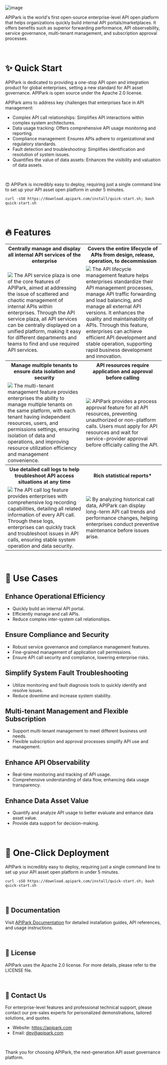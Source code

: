 ![image](https://github.com/user-attachments/assets/96e36db5-2733-49c8-8e1e-ecbcc60a3943)

APIPark is the world's first open-source enterprise-level API open platform that helps organizations quickly build internal API portals/marketplaces. It offers benefits such as superior forwarding performance, API observability, service governance, multi-tenant management, and subscription approval processes.

<br/>

# ✨ Quick Start
APIPark is dedicated to providing a one-stop API open and integration product for global enterprises, setting a new standard for API asset governance. APIPark is open source under the Apache 2.0 license.

APIPark aims to address key challenges that enterprises face in API management:
- Complex API call relationships: Simplifies API interactions within complex system architectures.
- Data usage tracking: Offers comprehensive API usage monitoring and reporting.
- Compliance management: Ensures APIs adhere to organizational and regulatory standards.
- Fault detection and troubleshooting: Simplifies identification and resolution of system issues.
- Quantifies the value of data assets: Enhances the visibility and valuation of data assets.

<br/>

😍 APIPark is incredibly easy to deploy, requiring just a single command line to set up your API asset open platform in under 5 minutes.

```
curl -sSO https://download.apipark.com/install/quick-start.sh; bash quick-start.sh
```

<br/>

# 🔥 Features
<table>
  <tr>
    <th>
      Centrally manage and display all internal API services of the enterprise
    </th>
    <th>
      Covers the entire lifecycle of APIs from design, release, operation, to decommission
    </th>
  </tr>

   <tr>
    <td width="50%">
        <img src="https://apipark.com/wp-content/uploads/2024/08/%E9%A1%B5%E9%9D%A2-1.png" />
      The API service plaza is one of the core features of APIPark, aimed at addressing the issue of scattered and chaotic management of internal APIs within enterprises. Through the API service plaza, all API services can be centrally displayed on a unified platform, making it easy for different departments and teams to find and use required API services.
    </td>
    <td width="50%">
            <img src="https://apipark.com/wp-content/uploads/2024/08/Life-Cycle.png" />
      The API lifecycle management feature helps enterprises standardize their API management processes, manage API traffic forwarding and load balancing, and manage all external API versions. It enhances the quality and maintainability of APIs. Through this feature, enterprises can achieve efficient API development and stable operation, supporting rapid business development and innovation.
    </td>
  </tr>

<tr>
    <th>
      Manage multiple tenants to ensure data isolation and security
    </th>
    <th>
      API resources require application and approval before calling
    </th>
  </tr>

   <tr>
    <td width="50%">
        <img src="https://apipark.com/wp-content/uploads/2024/08/Multi-tenant.png" />
      The multi-tenant management feature provides enterprises the ability to manage multiple tenants on the same platform, with each tenant having independent resources, users, and permissions settings, ensuring isolation of data and operations, and improving resource utilization efficiency and management convenience.
    </td>
    <td width="50%">
            <img src="https://apipark.com/wp-content/uploads/2024/08/Application.png" />
      APIPark provides a process approval feature for all API resources, preventing unauthorized or non-platform calls. Users must apply for API resources and wait for service-provider approval before officially calling the API.
    </td>
  </tr>

<tr>
    <th>
      Use detailed call logs to help troubleshoot API access situations at any time
    </th>
    <th>
      Rich statistical reports*
    </th>
  </tr>

   <tr>
    <td width="50%">
        <img src="https://apipark.com/wp-content/uploads/2024/08/Chart-1.png" />
      The API call log feature provides enterprises with comprehensive log recording capabilities, detailing all related information of every API call. Through these logs, enterprises can quickly track and troubleshoot issues in API calls, ensuring stable system operation and data security.
    </td>
    <td width="50%">
            <img src="https://apipark.com/wp-content/uploads/2024/08/Chart.png" />
      By analyzing historical call data, APIPark can display long-term API call trends and performance changes, helping enterprises conduct preventive maintenance before issues arise.
    </td>
  </tr>
</table>

<br/>

# 🚩 Use Cases
## Enhance Operational Efficiency
  - Quickly build an internal API portal.
  - Efficiently manage and call APIs.
  - Reduce complex inter-system call relationships.

## Ensure Compliance and Security
  - Robust service governance and compliance management features.
  - Fine-grained management of application call permissions.
  - Ensure API call security and compliance, lowering enterprise risks.

## Simplify System Fault Troubleshooting
  - Utilize monitoring and fault diagnosis tools to quickly identify and resolve issues.
  - Reduce downtime and increase system stability.

## Multi-tenant Management and Flexible Subscription
  - Support multi-tenant management to meet different business unit needs.
  - Flexible subscription and approval processes simplify API use and management.

## Enhance API Observability
  - Real-time monitoring and tracking of API usage.
  - Comprehensive understanding of data flow, enhancing data usage transparency.

## Enhance Data Asset Value
  - Quantify and analyze API usage to better evaluate and enhance data asset value.
  - Provide data support for decision-making.

<br/>

# 🚀 One-Click Deployment
APIPark is incredibly easy to deploy, requiring just a single command line to set up your API asset open platform in under 5 minutes.

```
curl -sSO https://download.apipark.com/install/quick-start.sh; bash quick-start.sh
```

<br/>

## 📕 Documentation
Visit [APIPark Documentation](https://docs.apipark.com/docs/install) for detailed installation guides, API references, and usage instructions.

<br/>

## 🧾 License
APIPark uses the Apache 2.0 license. For more details, please refer to the LICENSE file.

<br/>

## 💌 Contact Us
For enterprise-level features and professional technical support, please contact our pre-sales experts for personalized demonstrations, tailored solutions, and quotes.

- Website: https://apipark.com
- Email: dev@apipark.com

<br/>

Thank you for choosing APIPark, the next-generation API asset governance platform.
